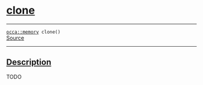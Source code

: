 
<h1 id="clone">
 <a href="#/api/memory/clone" class="anchor">
   <span>clone</span>
  </a>
</h1>

<div class="signature">
  <hr>

  
  <div class="definition-container">
    <div class="definition">
      <code><a href="#/api/memory/">occa::memory</a> clone()</code>
      <div class="flex-spacing"></div>
      <a href="https://github.com/libocca/occa/blob/1fea69a2/include/occa/core/memory.hpp#L237" target="_blank">Source</a>
    </div>
    
  </div>


  <hr>
</div>


<h2 id="description">
 <a href="#/api/memory/clone?id=description" class="anchor">
   <span>Description</span>
  </a>
</h2>

TODO
